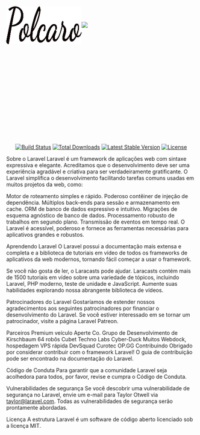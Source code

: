 <div style="display: flex; align-items: center;">
  <img src="https://github.com/abraao69/Curso-Laravel-micro-auth/blob/main/logo.png" alt="Logo" width="200" height="100">
  <br><br>
    <p align="center"><a href="https://laravel.com" target="_blank"><img src="https://raw.githubusercontent.com/laravel/art/master/logo-lockup/5%20SVG/2%20CMYK/1%20Full%20Color/laravel-logolockup-cmyk-red.svg" width="200"></a></p>
    <br>
      <img src="https://www.devmedia.com.br/arquivos/cursos/curso_laravel-authentication-usando-o-seu-banco-na-autenticacao_2186.png" alt="Logo" width="1000" height="600" style="border-radius: 600%;">


</div>


<p align="center">
<a href="https://travis-ci.org/laravel/framework"><img src="https://travis-ci.org/laravel/framework.svg" alt="Build Status"></a>
<a href="https://packagist.org/packages/laravel/framework"><img src="https://img.shields.io/packagist/dt/laravel/framework" alt="Total Downloads"></a>
<a href="https://packagist.org/packages/laravel/framework"><img src="https://img.shields.io/packagist/v/laravel/framework" alt="Latest Stable Version"></a>
<a href="https://packagist.org/packages/laravel/framework"><img src="https://img.shields.io/packagist/l/laravel/framework" alt="License"></a>
</p>

Sobre o Laravel
Laravel é um framework de aplicações web com sintaxe expressiva e elegante. Acreditamos que o desenvolvimento deve ser uma experiência agradável e criativa para ser verdadeiramente gratificante. O Laravel simplifica o desenvolvimento facilitando tarefas comuns usadas em muitos projetos da web, como:

Motor de roteamento simples e rápido.
Poderoso contêiner de injeção de dependência.
Múltiplos back-ends para sessão e armazenamento em cache.
ORM de banco de dados expressivo e intuitivo.
Migrações de esquema agnóstico de banco de dados.
Processamento robusto de trabalhos em segundo plano.
Transmissão de eventos em tempo real.
O Laravel é acessível, poderoso e fornece as ferramentas necessárias para aplicativos grandes e robustos.

Aprendendo Laravel
O Laravel possui a documentação mais extensa e completa e a biblioteca de tutoriais em vídeo de todos os frameworks de aplicativos da web modernos, tornando fácil começar a usar o framework.

Se você não gosta de ler, o Laracasts pode ajudar. Laracasts contém mais de 1500 tutoriais em vídeo sobre uma variedade de tópicos, incluindo Laravel, PHP moderno, teste de unidade e JavaScript. Aumente suas habilidades explorando nossa abrangente biblioteca de vídeos.

Patrocinadores do Laravel
Gostaríamos de estender nossos agradecimentos aos seguintes patrocinadores por financiar o desenvolvimento do Laravel. Se você estiver interessado em se tornar um patrocinador, visite a página Laravel Patreon.

Parceiros Premium
veículo
Aperte Co.
Grupo de Desenvolvimento de Kirschbaum
64 robôs
Cubet Techno Labs
Cyber-Duck
Muitos
Webdock, hospedagem VPS rápida
DevSquad
Curotec
OP.GG
Contribuindo
Obrigado por considerar contribuir com o framework Laravel! O guia de contribuição pode ser encontrado na documentação do Laravel.

Código de Conduta
Para garantir que a comunidade Laravel seja acolhedora para todos, por favor, revise e cumpra o Código de Conduta.

Vulnerabilidades de segurança
Se você descobrir uma vulnerabilidade de segurança no Laravel, envie um e-mail para Taylor Otwell via taylor@laravel.com. Todas as vulnerabilidades de segurança serão prontamente abordadas.

Licença
A estrutura Laravel é um software de código aberto licenciado sob a licença MIT.
